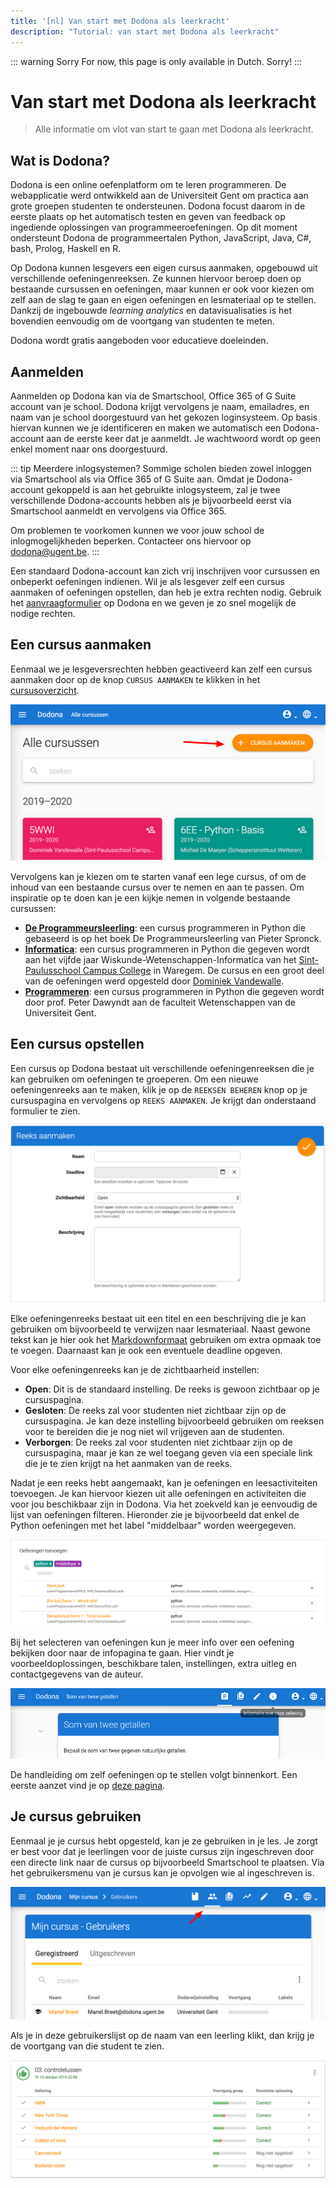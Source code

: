 ```yaml
---
title: '[nl] Van start met Dodona als leerkracht'
description: "Tutorial: van start met Dodona als leerkracht"
---
```


::: warning Sorry
For now, this page is only available in Dutch. Sorry!
:::

# Van start met Dodona als leerkracht

> Alle informatie om vlot van start te gaan met Dodona als leerkracht.

## Wat is Dodona?

Dodona is een online oefenplatform om te leren programmeren. De webapplicatie werd ontwikkeld aan de Universiteit Gent om practica aan grote groepen studenten te ondersteunen. Dodona focust daarom in de eerste plaats op het automatisch testen en geven van feedback op ingediende oplossingen van programmeeroefeningen. Op dit moment ondersteunt Dodona de programmeertalen Python, JavaScript, Java, C#, bash, Prolog, Haskell en R.

Op Dodona kunnen lesgevers een eigen cursus aanmaken, opgebouwd uit verschillende oefeningenreeksen. Ze kunnen hiervoor beroep doen op bestaande cursussen en oefeningen, maar kunnen er ook voor kiezen om zelf aan de slag te gaan en eigen oefeningen en lesmateriaal op te stellen. Dankzij de ingebouwde *learning analytics* en datavisualisaties is het bovendien eenvoudig om de voortgang van studenten te meten.

Dodona wordt gratis aangeboden voor educatieve doeleinden.

## Aanmelden

Aanmelden op Dodona kan via de Smartschool, Office 365 of G Suite account van je school. Dodona krijgt vervolgens je naam, emailadres, en naam van je school doorgestuurd van het gekozen loginsysteem. Op basis hiervan kunnen we je identificeren en maken we automatisch een Dodona-account aan de eerste keer dat je aanmeldt. Je wachtwoord wordt op geen enkel moment naar ons doorgestuurd.

::: tip Meerdere inlogsystemen?
Sommige scholen bieden zowel inloggen via Smartschool als via Office 365 of G Suite aan. Omdat je Dodona-account gekoppeld is aan het gebruikte inlogsysteem, zal je twee verschillende Dodona-accounts hebben als je bijvoorbeeld eerst via Smartschool aanmeldt en vervolgens via Office 365.

Om problemen te voorkomen kunnen we voor jouw school de inlogmogelijkheden beperken. Contacteer ons hiervoor op <a href="mailto:dodona@ugent.be"> dodona@ugent.be</a>.
:::

Een standaard Dodona-account kan zich vrij inschrijven voor cursussen en onbeperkt oefeningen indienen. Wil je als lesgever zelf een cursus aanmaken of oefeningen opstellen, dan heb je extra rechten nodig. Gebruik het [aanvraagformulier](https://dodona.ugent.be/nl/rights_requests/new) op Dodona en we geven je zo snel mogelijk de nodige rechten.

## Een cursus aanmaken

Eenmaal we je lesgeversrechten hebben geactiveerd kan zelf een cursus aanmaken door op de knop `CURSUS AANMAKEN` te klikken in het [cursusoverzicht](https://dodona.ugent.be/nl/courses/).

![cursus aanmaken](./cursus-aanmaken.png)

Vervolgens kan je kiezen om te starten vanaf een lege cursus, of om de inhoud van een bestaande cursus over te nemen en aan te passen. Om inspiratie op te doen kan je een kijkje nemen in volgende bestaande cursussen:

- **[De Programmeursleerling](/nl/guides/the-coders-apprentice)**: een cursus programmeren in Python die gebaseerd is op het boek De Programmeursleerling van Pieter Spronck.
- **[Informatica](https://dodona.ugent.be/nl/courses/164/)**: een cursus programmeren in Python die gegeven wordt aan het vijfde jaar Wiskunde-Wetenschappen-Informatica van het [Sint-Paulusschool Campus College](https://www.sintpaulus.eu/) in Waregem. De cursus en een groot deel van de oefeningen werd opgesteld door [Dominiek Vandewalle](mailto:dominiek.vandewalle@sgsintpaulus.eu).
- **[Programmeren](https://dodona.ugent.be/nl/courses/88/)**: een cursus programmeren in Python die gegeven wordt door prof. Peter Dawyndt aan de faculteit Wetenschappen van de Universiteit Gent.


## Een cursus opstellen

Een cursus op Dodona bestaat uit verschillende oefeningenreeksen die je kan gebruiken om oefeningen te groeperen. Om een nieuwe oefeningenreeks aan te maken, klik je op de `REEKSEN BEHEREN` knop op je cursuspagina en vervolgens op `REEKS AANMAKEN`. Je krijgt dan onderstaand formulier te zien.

![reeks-aanmaken](./reeks-aanmaken.png)

Elke oefeningenreeks bestaat uit een titel en een beschrijving die je kan gebruiken om bijvoorbeeld te verwijzen naar lesmateriaal. Naast gewone tekst kan je hier ook het [Markdownformaat](/nl/references/exercise-description/#markdown) gebruiken om extra opmaak toe te voegen. Daarnaast kan je ook een eventuele deadline opgeven.

Voor elke oefeningenreeks kan je de zichtbaarheid instellen:
- **Open**: Dit is de standaard instelling. De reeks is gewoon zichtbaar op je cursuspagina.
- **Gesloten**: De reeks zal voor studenten niet zichtbaar zijn op de cursuspagina. Je kan deze instelling bijvoorbeeld gebruiken om reeksen voor te bereiden die je nog niet wil vrijgeven aan de studenten.
- **Verborgen**: De reeks zal voor studenten niet zichtbaar zijn op de cursuspagina, maar je kan ze wel toegang geven via een speciale link die je te zien krijgt na het aanmaken van de reeks.

Nadat je een reeks hebt aangemaakt, kan je oefeningen en leesactiviteiten toevoegen. Je kan hiervoor kiezen uit alle oefeningen en activiteiten die voor jou beschikbaar zijn in Dodona. Via het zoekveld kan je eenvoudig de lijst van oefeningen filteren. Hieronder zie je bijvoorbeeld dat enkel de Python oefeningen met het label "middelbaar" worden weergegeven.

![oefening-toevoegen](./oefening-toevoegen.png)

Bij het selecteren van oefeningen kun je meer info over een oefening bekijken door naar de infopagina te gaan. Hier vindt je voorbeeldoplossingen, beschikbare talen, instellingen, extra uitleg en contactgegevens van de auteur.

![oefening-infopagina](./oefening-infopagina.png)

De handleiding om zelf oefeningen op te stellen volgt binnenkort. Een eerste aanzet vind je op [deze pagina](../new-exercise-repo/).

## Je cursus gebruiken

Eenmaal je je cursus hebt opgesteld, kan je ze gebruiken in je les. Je zorgt er best voor dat je leerlingen voor de juiste cursus zijn ingeschreven door een directe link naar de cursus op bijvoorbeeld Smartschool te plaatsen. Via het gebruikersmenu van je cursus kan je opvolgen wie al ingeschreven is.

![cursus-gebruikers](./cursus-gebruikers.png)

Als je in deze gebruikerslijst op de naam van een leerling klikt, dan krijg je de voortgang van die student te zien.

![reeks-voortgang](./reeks-voortgang.png)
